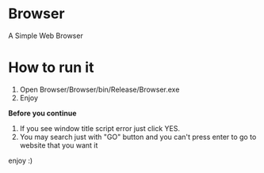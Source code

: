 # Browser
A Simple Web Browser

# How to run it
1. Open Browser/Browser/bin/Release/Browser.exe
2. Enjoy

**Before you continue**
1. If you see window title script error just click YES.
2. You may search just with "GO" button and you can't press enter to go to website that you want it

enjoy :)

